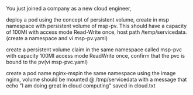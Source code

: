 You just joined a company as a new cloud engineer,

deploy a pod using the concept of persistent volume, create in msp namespace with persistent volume of msp-pv. This should have a capacity of 100MI with access mode Read-Write once, host path /temp/servicedata. (create a namespace and vi msp-pv.yaml)

create a persistent volume claim in the same namespace called msp-pvc with capacity 100MI access mode ReadWrite once, confirm that the pvc is bound to the pv(vi msp-pvc.yaml)

create a pod name nginx-mspin the same namespace using the image nginx, volume should be mounted @ /tmp/servicedata with a message that echo "I am doing great in cloud computing" saved in cloud.txt
